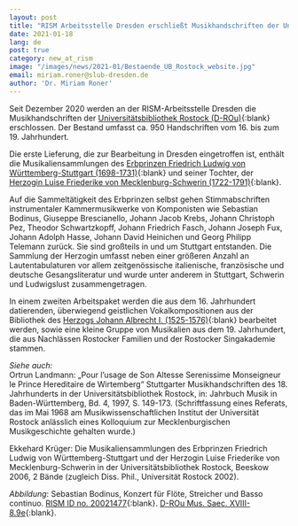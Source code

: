 ```yaml
---
layout: post
title: "RISM Arbeitsstelle Dresden erschließt Musikhandschriften der Universitätsbibliothek Rostock"
date: 2021-01-18
lang: de
post: true
category: new_at_rism
image: "/images/news/2021-01/Bestaende_UB_Rostock_website.jpg"
email: miriam.roner@slub-dresden.de
author: 'Dr. Miriam Roner'
---
```


Seit Dezember 2020 werden an der RISM-Arbeitsstelle Dresden die Musikhandschriften der [Universitätsbibliothek Rostock (D-ROu)](https://opac.rism.info/search?View=rism&siglum=D-ROu){:blank} erschlossen. Der Bestand umfasst ca. 950 Handschriften vom 16. bis zum 19. Jahrhundert.

Die erste Lieferung, die zur Bearbeitung in Dresden eingetroffen ist, enthält die Musikaliensammlungen des [Erbprinzen Friedrich Ludwig von Württemberg-Stuttgart (1698-1731)](https://opac.rism.info/search?View=rism&id=pe30001153){:blank} und seiner Tochter, der [Herzogin Luise Friederike von Mecklenburg-Schwerin (1722-1791)](https://opac.rism.info/search?View=rism&id=pe30003771){:blank}.

Auf die Sammeltätigkeit des Erbprinzen selbst gehen Stimmabschriften instrumentaler Kammermusikwerke von Komponisten wie Sebastian Bodinus, Giuseppe Brescianello, Johann Jacob Krebs, Johann Christoph Pez, Theodor Schwartzkopff, Johann Friedrich Fasch, Johann Joseph Fux, Johann Adolph Hasse, Johann David Heinichen und Georg Philipp Telemann zurück. Sie sind großteils in und um Stuttgart entstanden. Die Sammlung der Herzogin umfasst neben einer größeren Anzahl an Lautentabulaturen vor allem zeitgenössische italienische, französische und deutsche Gesangsliteratur und wurde unter anderem in Stuttgart, Schwerin und Ludwigslust zusammengetragen. 

In einem zweiten Arbeitspaket werden die aus dem 16. Jahrhundert datierenden, überwiegend geistlichen Vokalkompositionen aus der Bibliothek des [Herzogs Johann Albrecht I. (1525-1576)](https://opac.rism.info/search?View=rism&id=pe30046832){:blank} bearbeitet werden, sowie eine kleine Gruppe von Musikalien aus dem 19. Jahrhundert, die aus Nachlässen Rostocker Familien und der Rostocker Singakademie stammen.


_Siehe auch:_\
Ortrun Landmann: „Pour l’usage de Son Altesse Serenissime Monseigneur le Prince Hereditaire de Wirtemberg“ Stuttgarter Musikhandschriften des 18. Jahrhunderts in der Universitätsbibliothek Rostock, in: Jahrbuch Musik in Baden-Württemberg, Bd. 4, 1997, S. 149-173. (Schriftfassung eines Referats, das im Mai 1968 am Musikwissenschaftlichen Institut der Universität Rostock anlässlich eines Kolloquium zur Mecklenburgischen Musikgeschichte gehalten wurde.)

Ekkehard Krüger: Die Musikaliensammlungen des Erbprinzen Friedrich Ludwig von Württemberg-Stuttgart und der Herzogin Luise Friederike von Mecklenburg-Schwerin in der Universitätsbibliothek Rostock, Beeskow 2006, 2 Bände (zugleich Diss. Phil., Universität Rostock 2002).

_Abbildung_: Sebastian Bodinus, Konzert für Flöte, Streicher und Basso continuo. [RISM ID no. 20021477](https://opac.rism.info/search?id=200021477&View=rism){:blank}. [D-ROu Mus. Saec. XVIII-8.9e](http://purl.uni-rostock.de/rosdok/ppn86873229X){:blank}. 
